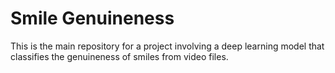 # Smile Genuineness 

This is the main repository for a project involving a deep learning model that classifies the genuineness of smiles from video files.

